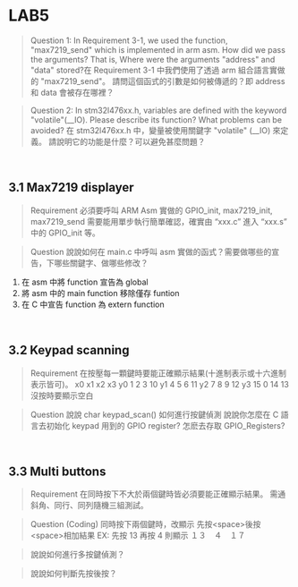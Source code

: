# LAB5

> Question 1: In Requirement 3-1, we used the function, "max7219_send" which is implemented in arm asm. How did we pass the arguments? That is, Where were the arguments "address" and "data" stored?在 Requirement 3-1 中我們使用了透過 arm 組合語言實做的 "max7219_send"。 請問這個函式的引數是如何被傳遞的？即 address 和 data 會被存在哪裡？



> Question 2: In stm32l476xx.h, variables are defined with the keyword "volatile"(__IO). Please describe its function? What problems can be avoided? 在 stm32l476xx.h 中，變量被使用關鍵字 "volatile" (__IO) 來定義。 請說明它的功能是什麼？可以避免甚麼問題？


<br>

## 3.1 Max7219 displayer
> Requirement
必須要呼叫 ARM Asm 實做的 GPIO_init, max7219_init, max7219_send 需要能用單步執行簡單確認，確實由 “xxx.c” 進入 “xxx.s” 中的 GPIO_init 等。

>Question
說說如何在 main.c 中呼叫 asm 實做的函式？需要做哪些的宣告，下哪些關鍵字、做哪些修改？

1. 在 asm 中將 function 宣告為 global
2. 將 asm 中的 main function 移除僅存 funtion
3. 在 C 中宣告 function 為 extern function


<br>

## 3.2 Keypad scanning

> Requirement
> 在按壓每一顆鍵時要能正確顯示結果(十進制表示或十六進制表示皆可)。
x0	x1	x2	x3
y0	1	2	3	10
y1	4	5	6	11
y2	7	8	9	12
y3	15	0	14	13
沒按時要顯示空白

> Question
說說 char keypad_scan() 如何進行按鍵偵測 說說你怎麼在 C 語言去初始化 keypad 用到的 GPIO register? 怎麽去存取 GPIO_Registers?

<br>

## 3.3 Multi buttons

> Requirement
在同時按下不大於兩個鍵時皆必須要能正確顯示結果。
需通斜角、同行、同列隨機三組測試。

> Question
(Coding) 同時按下兩個鍵時，改顯示 先按\<space\>後按\<space\>相加結果
EX: 先按 13 再按 4 則顯示 １３　４　１７

> 說說如何進行多按鍵偵測？

> 說說如何判斷先按後按？
